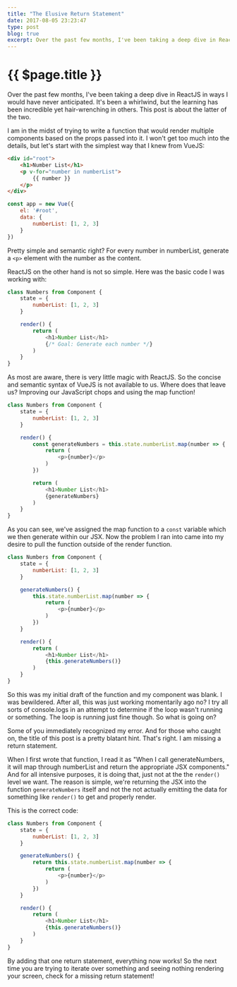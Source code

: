 ```yaml
---
title: "The Elusive Return Statement"
date: 2017-08-05 23:23:47
type: post
blog: true
excerpt: Over the past few months, I've been taking a deep dive in ReactJS in ways I would have never anticipated. It's been a whirlwind, but the learning has been incredible yet hair-wrenching in others. This post is about the latter of the two.
---
```


# {{ $page.title }}

Over the past few months, I've been taking a deep dive in ReactJS in ways I would have never anticipated. It's been a whirlwind, but the learning has been incredible yet hair-wrenching in others. This post is about the latter of the two.

I am in the midst of trying to write a function that would render multiple components based on the props passed into it. I won't get too much into the details, but let's start with the simplest way that I knew from VueJS:

```html
<div id="root">
	<h1>Number List</h1>
	<p v-for="number in numberList">
		{{ number }}
	</p>
</div>
```

```javascript
const app = new Vue({
	el: '#root',
	data: {
		numberList: [1, 2, 3]
	}
})
```

Pretty simple and semantic right? For every number in numberList, generate a `<p>` element with the number as the content.

ReactJS on the other hand is not so simple. Here was the basic code I was working with:

```javascript
class Numbers from Component {
	state = {
		numberList: [1, 2, 3]
	}

	render() {
		return (
			<h1>Number List</h1>
			{/* Goal: Generate each number */}
		)
	}
}
```

As most are aware, there is very little magic with ReactJS. So the concise and semantic syntax of VueJS is not available to us. Where does that leave us? Improving our JavaScript chops and using the map function!

```javascript
class Numbers from Component {
	state = {
		numberList: [1, 2, 3]
	}

	render() {
		const generateNumbers = this.state.numberList.map(number => {
			return (
				<p>{number}</p>
			)
		})

		return (
			<h1>Number List</h1>
			{generateNumbers}
		)
	}
}
```

As you can see, we've assigned the map function to a `const` variable which we then generate within our JSX. Now the problem I ran into came into my desire to pull the function outside of the render function.

```javascript
class Numbers from Component {
	state = {
		numberList: [1, 2, 3]
	}

	generateNumbers() {
		this.state.numberList.map(number => {
			return (
				<p>{number}</p>
			)
		})
	}

	render() {
		return (
			<h1>Number List</h1>
			{this.generateNumbers()}
		)
	}
}
```

So this was my initial draft of the function and my component was blank. I was bewildered. After all, this was just working momentarily ago no? I try all sorts of console.logs in an attempt to determine if the loop wasn't running or something. The loop is running just fine though. So what is going on?

Some of you immediately recognized my error. And for those who caught on, the title of this post is a pretty blatant hint. That's right. I am missing a return statement.

When I first wrote that function, I read it as "When I call generateNumbers, it will map through numberList and return the appropriate JSX components." And for all intensive purposes, it is doing that, just not at the the `render()` level we want. The reason is simple, we're returning the JSX into the function `generateNumbers` itself and not the not actually emitting the data for something like `render()` to get and properly render.

This is the correct code:

```javascript
class Numbers from Component {
	state = {
		numberList: [1, 2, 3]
	}

	generateNumbers() {
		return this.state.numberList.map(number => {
			return (
				<p>{number}</p>
			)
		})
	}

	render() {
		return (
			<h1>Number List</h1>
			{this.generateNumbers()}
		)
	}
}
```

By adding that one return statement, everything now works! So the next time you are trying to iterate over something and seeing nothing rendering your screen, check for a missing return statement!
